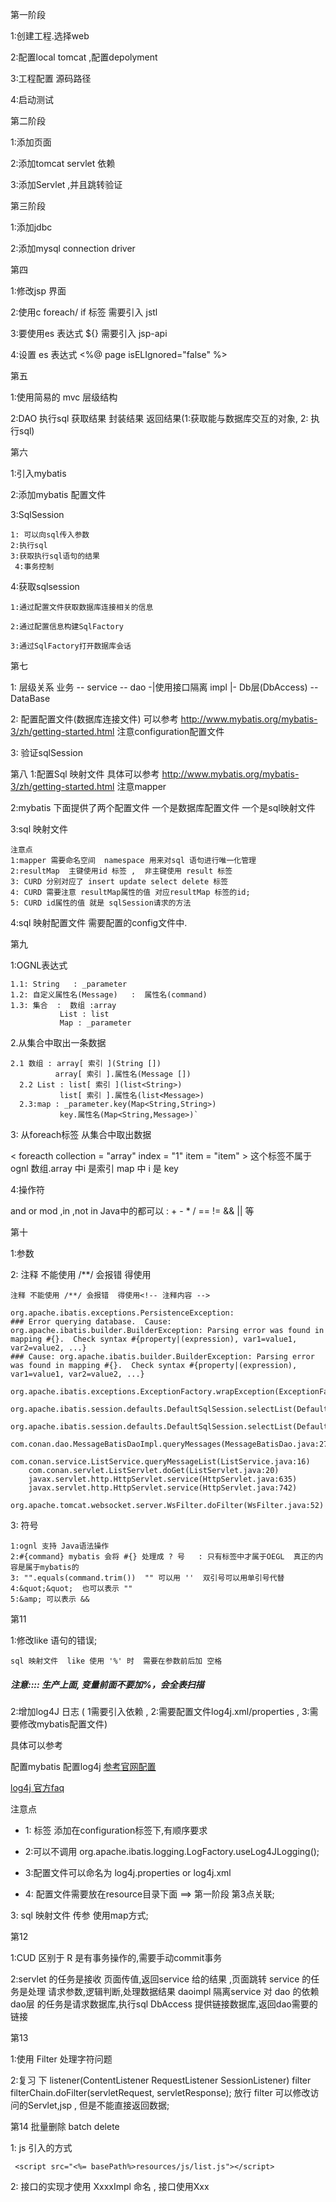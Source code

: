 
第一阶段

1:创建工程.选择web

2:配置local tomcat ,配置depolyment

3:工程配置 源码路径

4:启动测试

第二阶段

1:添加页面

2:添加tomcat servlet 依赖

3:添加Servlet ,并且跳转验证


第三阶段

1:添加jdbc

2:添加mysql connection driver


第四

1:修改jsp 界面

2:使用c foreach/ if 标签 需要引入 jstl

3:要使用es 表达式 ${}   需要引入 jsp-api

4:设置 es 表达式 <%@ page isELIgnored="false" %>

第五

1:使用简易的 mvc 层级结构

2:DAO 执行sql  获取结果  封装结果  返回结果(1:获取能与数据库交互的对象, 2: 执行sql)


第六

1:引入mybatis

2:添加mybatis 配置文件

3:SqlSession 
 
```
1: 可以向sql传入参数  
2:执行sql  
3:获取执行sql语句的结果 
 4:事务控制
```

4:获取sqlsession

    1:通过配置文件获取数据库连接相关的信息
    
    2:通过配置信息构建SqlFactory
    
    3:通过SqlFactory打开数据库会话

第七

1: 层级关系   业务 --  service  -- dao  -|使用接口隔离 impl |- Db层(DbAccess) -- DataBase

2: 配置配置文件(数据库连接文件)  可以参考 http://www.mybatis.org/mybatis-3/zh/getting-started.html  注意configuration配置文件

3: 验证sqlSession

第八
1:配置Sql 映射文件  具体可以参考 http://www.mybatis.org/mybatis-3/zh/getting-started.html  注意mapper

2:mybatis 下面提供了两个配置文件  一个是数据库配置文件  一个是sql映射文件

3:sql 映射文件

    注意点
    1:mapper 需要命名空间  namespace 用来对sql 语句进行唯一化管理
    2:resultMap  主键使用id 标签 ,  非主键使用 result 标签
    3: CURD 分别对应了 insert update select delete 标签
    4: CURD 需要注意 resultMap属性的值 对应resultMap 标签的id;
    5: CURD id属性的值 就是 sqlSession请求的方法
    
4:sql 映射配置文件 需要配置的config文件中.


第九

1:OGNL表达式

```
1.1: String   : _parameter
1.2: 自定义属性名(Message)   :  属性名(command)
1.3: 集合  :  数组 :array
           List : list
           Map : _parameter
```

2.从集合中取出一条数据

```
2.1 数组 : array[ 索引 ](String [])
          array[ 索引 ].属性名(Message [])
  2.2 List : list[ 索引 ](list<String>)
           list[ 索引 ].属性名(list<Message>)
  2.3:map : _parameter.key(Map<String,String>)
           key.属性名(Map<String,Message>)`

```


3: 从foreach标签 从集合中取出数据

< foreacth collection = "array" index = "1" item = "item" >  这个标签不属于ognl
数组.array 中i 是索引
map 中 i 是 key

4:操作符

and or mod ,in ,not in
Java中的都可以 : + - * /  == != && || 等

第十

1:参数

2: 注释 不能使用 /**/ 会报错  得使用<!-- 注释内容 -->
```$xslt
注释 不能使用 /**/ 会报错  得使用<!-- 注释内容 -->
```

```
org.apache.ibatis.exceptions.PersistenceException: 
### Error querying database.  Cause: org.apache.ibatis.builder.BuilderException: Parsing error was found in mapping #{}.  Check syntax #{property|(expression), var1=value1, var2=value2, ...} 
### Cause: org.apache.ibatis.builder.BuilderException: Parsing error was found in mapping #{}.  Check syntax #{property|(expression), var1=value1, var2=value2, ...} 
	org.apache.ibatis.exceptions.ExceptionFactory.wrapException(ExceptionFactory.java:30)
	org.apache.ibatis.session.defaults.DefaultSqlSession.selectList(DefaultSqlSession.java:150)
	org.apache.ibatis.session.defaults.DefaultSqlSession.selectList(DefaultSqlSession.java:141)
	com.conan.dao.MessageBatisDaoImpl.queryMessages(MessageBatisDao.java:27)
	com.conan.service.ListService.queryMessageList(ListService.java:16)
	com.conan.servlet.ListServlet.doGet(ListServlet.java:20)
	javax.servlet.http.HttpServlet.service(HttpServlet.java:635)
	javax.servlet.http.HttpServlet.service(HttpServlet.java:742)
	org.apache.tomcat.websocket.server.WsFilter.doFilter(WsFilter.java:52)
```
3:  符号

```
1:ognl 支持 Java语法操作
2:#{command} mybatis 会将 #{} 处理成 ? 号   : 只有标签中才属于OEGL  真正的内容是属于mybatis的
3: "".equals(command.trim())  "" 可以用 ''  双引号可以用单引号代替
4:&quot;&quot;  也可以表示 ""
5:&amp; 可以表示 &&

```

第11 

1:修改like 语句的错误;

    sql 映射文件  like 使用 '%' 时  需要在参数前后加 空格
    
   ##### 注意::::  生产上面, 变量前面不要加%，会全表扫描
   
2:增加log4J 日志 ( 1需要引入依赖 , 2:需要配置文件log4j.xml/properties , 3:需要修改mybatis配置文件)

具体可以参考 

配置mybatis 配置log4j  [参考官网配置](http://www.mybatis.org/mybatis-3/zh/logging.html)

[log4j 官方faq](http://logging.apache.org/log4j/1.2/faq.html#sysprops)

注意点

* 1:<setting> 标签 添加在configuration标签下,有顺序要求

* 2:可以不调用 org.apache.ibatis.logging.LogFactory.useLog4JLogging();

* 3:配置文件可以命名为  log4j.properties or log4j.xml

* 4: 配置文件需要放在resource目录下面  ==> 第一阶段 第3点关联;

3: sql 映射文件 传参 使用map方式;


第12
 
1:CUD 区别于 R  是有事务操作的,需要手动commit事务

2:servlet 的任务是接收 页面传值,返回service 给的结果 ,页面跳转
  service 的任务是处理 请求参数,逻辑判断,处理数据结果
  daoimpl  隔离service 对 dao 的依赖
  dao层    的任务是请求数据库,执行sql
  DbAccess 提供链接数据库,返回dao需要的链接
 
 
 第13
 
 1:使用 Filter 处理字符问题
 
 2:复习 下 listener(ContentListener RequestListener SessionListener) 
  filter  filterChain.doFilter(servletRequest, servletResponse); 放行
  filter  可以修改访问的Servlet,jsp , 但是不能直接返回数据;
  
  
第14  批量删除  batch delete

1: js 引入的方式

```$xslt
 <script src="<%= basePath%>resources/js/list.js"></script> 
```

2: 接口的实现才使用 XxxxImpl 命名 , 接口使用Xxx






